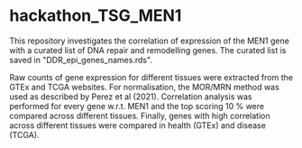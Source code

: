 # hackathon_TSG_MEN1
This repository investigates the correlation of expression of the MEN1 gene with a curated list of DNA repair and remodelling genes. The curated list is saved in "DDR_epi_genes_names.rds".

Raw counts of gene expression for different tissues were extracted from the GTEx and TCGA websites. For normalisation, the MOR/MRN method was used as described by Perez et al (2021). Correlation analysis was performed for every gene w.r.t. MEN1 and the top scoring 10 % were compared across different tissues. Finally, genes with high correlation across different tissues were compared in health (GTEx) and disease (TCGA).
